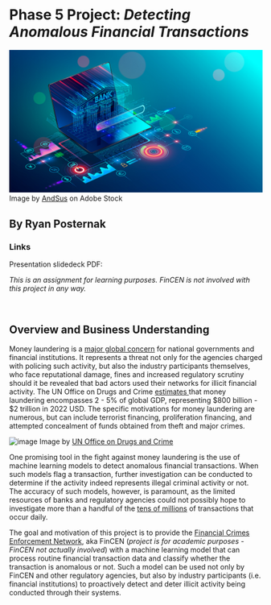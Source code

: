 # Phase 5 Project: *Detecting Anomalous Financial Transactions*

<img src="https://github.com/rjpost20/Anomalous-Bank-Transactions-Detection-Project/blob/main/data/AdobeStock_319163865.jpeg?raw=true">
Image by <a href="https://stock.adobe.com/contributor/200768506/andsus?load_type=author&prev_url=detail" >AndSus</a> on Adobe Stock

## By Ryan Posternak

### Links

Presentation slidedeck PDF:


*This is an assignment for learning purposes. FinCEN is not involved with this project in any way.*

<br>

## Overview and Business Understanding

Money laundering is a <a href="https://www.fincen.gov/what-money-laundering" > major global concern</a> for national governments and financial institutions. It represents a threat not only for the agencies charged with policing such activity, but also the industry participants themselves, who face reputational damage, fines and increased regulatory scrutiny should it be revealed that bad actors used their networks for illicit financial activity. The UN Office on Drugs and Crime <a href="https://www.unodc.org/unodc/en/money-laundering/overview.html" > estimates </a> that money laundering encompasses 2 - 5% of global GDP, representing \$800 billion - \$2 trillion in 2022 USD. The specific motivations for money laundering are numerous, but can include terrorist financing, proliferation financing, and attempted concealment of funds obtained from theft and major crimes.

![image](https://user-images.githubusercontent.com/105675055/186501449-7392de52-dd31-4bcf-81ce-8f85b71e5bcc.png)
Image by <a href="https://www.unodc.org/unodc/en/money-laundering/overview.html" >UN Office on Drugs and Crime </a>

One promising tool in the fight against money laundering is the use of machine learning models to detect anomalous financial transactions. When such models flag a transaction, further investigation can be conducted to determine if the activity indeed represents illegal criminal activity or not. The accuracy of such models, however, is paramount, as the limited resources of banks and regulatory agencies could not possibly hope to investigate more than a handful of the <a href="https://www.federalreserve.gov/paymentsystems/fedach_yearlycomm.htm" > tens of millions</a> of transactions that occur daily.

The goal and motivation of this project is to provide the <a href="https://www.fincen.gov/" > Financial Crimes Enforcement Network</a>, aka FinCEN (*project is for academic purposes - FinCEN not actually involved*) with a machine learning model that can process routine financial transaction data and classify whether the transaction is anomalous or not. Such a model can be used not only by FinCEN and other regulatory agencies, but also by industry participants (i.e. financial institutions) to proactively detect and deter illicit activity being conducted through their systems.

